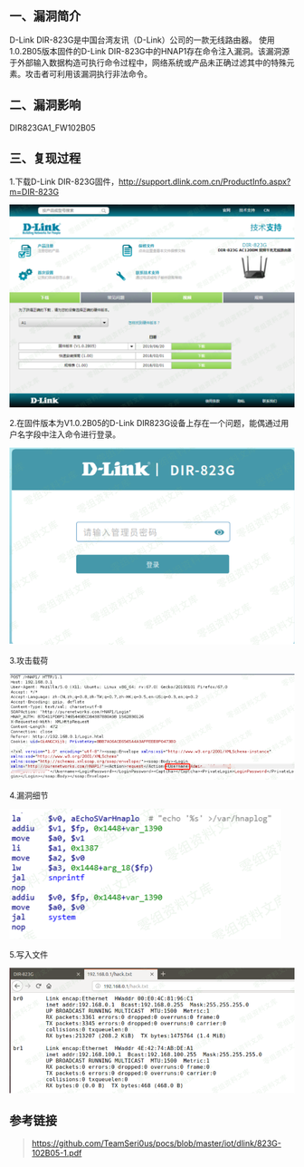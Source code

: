 ## 一、漏洞简介

D-Link DIR-823G是中国台湾友讯（D-Link）公司的一款无线路由器。 使用1.0.2B05版本固件的D-Link DIR-823G中的HNAP1存在命令注入漏洞。该漏洞源于外部输入数据构造可执行命令过程中，网络系统或产品未正确过滤其中的特殊元素。攻击者可利用该漏洞执行非法命令。

## 二、漏洞影响

DIR823GA1_FW102B05

## 三、复现过程

1.下载D-Link DIR-823G固件，http://support.dlink.com.cn/ProductInfo.aspx?m=DIR-823G

![image](resource/%EF%BC%88CVE-2019-15529%EF%BC%89D-Link%20DIR-823G/media/1-20201014111546903.png)

2.在固件版本为V1.0.2B05的D-Link DIR823G设备上存在一个问题，能偶通过用户名字段中注入命令进行登录。

![image](resource/%EF%BC%88CVE-2019-15529%EF%BC%89D-Link%20DIR-823G/media/2-20201014111546902.png)

3.攻击载荷

![image](resource/%EF%BC%88CVE-2019-15529%EF%BC%89D-Link%20DIR-823G/media/3-20201014111546909.png)

4.漏洞细节

![image](resource/%EF%BC%88CVE-2019-15529%EF%BC%89D-Link%20DIR-823G/media/4-20201014111546905.png)

5.写入文件

![image](resource/%EF%BC%88CVE-2019-15529%EF%BC%89D-Link%20DIR-823G/media/5.png)

## 参考链接

> https://github.com/TeamSeri0us/pocs/blob/master/iot/dlink/823G-102B05-1.pdf